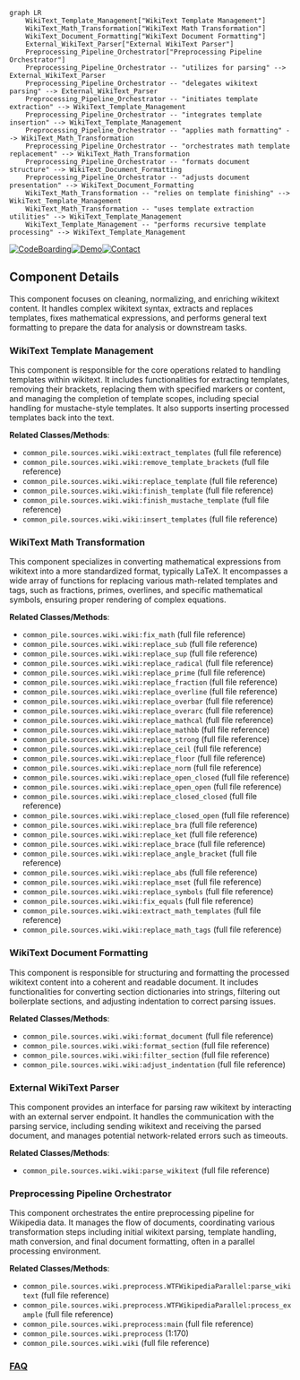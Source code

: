```mermaid
graph LR
    WikiText_Template_Management["WikiText Template Management"]
    WikiText_Math_Transformation["WikiText Math Transformation"]
    WikiText_Document_Formatting["WikiText Document Formatting"]
    External_WikiText_Parser["External WikiText Parser"]
    Preprocessing_Pipeline_Orchestrator["Preprocessing Pipeline Orchestrator"]
    Preprocessing_Pipeline_Orchestrator -- "utilizes for parsing" --> External_WikiText_Parser
    Preprocessing_Pipeline_Orchestrator -- "delegates wikitext parsing" --> External_WikiText_Parser
    Preprocessing_Pipeline_Orchestrator -- "initiates template extraction" --> WikiText_Template_Management
    Preprocessing_Pipeline_Orchestrator -- "integrates template insertion" --> WikiText_Template_Management
    Preprocessing_Pipeline_Orchestrator -- "applies math formatting" --> WikiText_Math_Transformation
    Preprocessing_Pipeline_Orchestrator -- "orchestrates math template replacement" --> WikiText_Math_Transformation
    Preprocessing_Pipeline_Orchestrator -- "formats document structure" --> WikiText_Document_Formatting
    Preprocessing_Pipeline_Orchestrator -- "adjusts document presentation" --> WikiText_Document_Formatting
    WikiText_Math_Transformation -- "relies on template finishing" --> WikiText_Template_Management
    WikiText_Math_Transformation -- "uses template extraction utilities" --> WikiText_Template_Management
    WikiText_Template_Management -- "performs recursive template processing" --> WikiText_Template_Management
```
[![CodeBoarding](https://img.shields.io/badge/Generated%20by-CodeBoarding-9cf?style=flat-square)](https://github.com/CodeBoarding/CodeBoarding)[![Demo](https://img.shields.io/badge/Try%20our-Demo-blue?style=flat-square)](https://www.codeboarding.org/demo)[![Contact](https://img.shields.io/badge/Contact%20us%20-%20contact@codeboarding.org-lightgrey?style=flat-square)](mailto:contact@codeboarding.org)

## Component Details

This component focuses on cleaning, normalizing, and enriching wikitext content. It handles complex wikitext syntax, extracts and replaces templates, fixes mathematical expressions, and performs general text formatting to prepare the data for analysis or downstream tasks.

### WikiText Template Management
This component is responsible for the core operations related to handling templates within wikitext. It includes functionalities for extracting templates, removing their brackets, replacing them with specified markers or content, and managing the completion of template scopes, including special handling for mustache-style templates. It also supports inserting processed templates back into the text.


**Related Classes/Methods**:

- `common_pile.sources.wiki.wiki:extract_templates` (full file reference)
- `common_pile.sources.wiki.wiki:remove_template_brackets` (full file reference)
- `common_pile.sources.wiki.wiki:replace_template` (full file reference)
- `common_pile.sources.wiki.wiki:finish_template` (full file reference)
- `common_pile.sources.wiki.wiki:finish_mustache_template` (full file reference)
- `common_pile.sources.wiki.wiki:insert_templates` (full file reference)


### WikiText Math Transformation
This component specializes in converting mathematical expressions from wikitext into a more standardized format, typically LaTeX. It encompasses a wide array of functions for replacing various math-related templates and tags, such as fractions, primes, overlines, and specific mathematical symbols, ensuring proper rendering of complex equations.


**Related Classes/Methods**:

- `common_pile.sources.wiki.wiki:fix_math` (full file reference)
- `common_pile.sources.wiki.wiki:replace_sub` (full file reference)
- `common_pile.sources.wiki.wiki:replace_sup` (full file reference)
- `common_pile.sources.wiki.wiki:replace_radical` (full file reference)
- `common_pile.sources.wiki.wiki:replace_prime` (full file reference)
- `common_pile.sources.wiki.wiki:replace_fraction` (full file reference)
- `common_pile.sources.wiki.wiki:replace_overline` (full file reference)
- `common_pile.sources.wiki.wiki:replace_overbar` (full file reference)
- `common_pile.sources.wiki.wiki:replace_overarc` (full file reference)
- `common_pile.sources.wiki.wiki:replace_mathcal` (full file reference)
- `common_pile.sources.wiki.wiki:replace_mathbb` (full file reference)
- `common_pile.sources.wiki.wiki:replace_strong` (full file reference)
- `common_pile.sources.wiki.wiki:replace_ceil` (full file reference)
- `common_pile.sources.wiki.wiki:replace_floor` (full file reference)
- `common_pile.sources.wiki.wiki:replace_norm` (full file reference)
- `common_pile.sources.wiki.wiki:replace_open_closed` (full file reference)
- `common_pile.sources.wiki.wiki:replace_open_open` (full file reference)
- `common_pile.sources.wiki.wiki:replace_closed_closed` (full file reference)
- `common_pile.sources.wiki.wiki:replace_closed_open` (full file reference)
- `common_pile.sources.wiki.wiki:replace_bra` (full file reference)
- `common_pile.sources.wiki.wiki:replace_ket` (full file reference)
- `common_pile.sources.wiki.wiki:replace_brace` (full file reference)
- `common_pile.sources.wiki.wiki:replace_angle_bracket` (full file reference)
- `common_pile.sources.wiki.wiki:replace_abs` (full file reference)
- `common_pile.sources.wiki.wiki:replace_mset` (full file reference)
- `common_pile.sources.wiki.wiki:replace_symbols` (full file reference)
- `common_pile.sources.wiki.wiki:fix_equals` (full file reference)
- `common_pile.sources.wiki.wiki:extract_math_templates` (full file reference)
- `common_pile.sources.wiki.wiki:replace_math_tags` (full file reference)


### WikiText Document Formatting
This component is responsible for structuring and formatting the processed wikitext content into a coherent and readable document. It includes functionalities for converting section dictionaries into strings, filtering out boilerplate sections, and adjusting indentation to correct parsing issues.


**Related Classes/Methods**:

- `common_pile.sources.wiki.wiki:format_document` (full file reference)
- `common_pile.sources.wiki.wiki:format_section` (full file reference)
- `common_pile.sources.wiki.wiki:filter_section` (full file reference)
- `common_pile.sources.wiki.wiki:adjust_indentation` (full file reference)


### External WikiText Parser
This component provides an interface for parsing raw wikitext by interacting with an external server endpoint. It handles the communication with the parsing service, including sending wikitext and receiving the parsed document, and manages potential network-related errors such as timeouts.


**Related Classes/Methods**:

- `common_pile.sources.wiki.wiki:parse_wikitext` (full file reference)


### Preprocessing Pipeline Orchestrator
This component orchestrates the entire preprocessing pipeline for Wikipedia data. It manages the flow of documents, coordinating various transformation steps including initial wikitext parsing, template handling, math conversion, and final document formatting, often in a parallel processing environment.


**Related Classes/Methods**:

- `common_pile.sources.wiki.preprocess.WTFWikipediaParallel:parse_wikitext` (full file reference)
- `common_pile.sources.wiki.preprocess.WTFWikipediaParallel:process_example` (full file reference)
- `common_pile.sources.wiki.preprocess:main` (full file reference)
- `common_pile.sources.wiki.preprocess` (1:170)
- `common_pile.sources.wiki.wiki` (full file reference)




### [FAQ](https://github.com/CodeBoarding/GeneratedOnBoardings/tree/main?tab=readme-ov-file#faq)